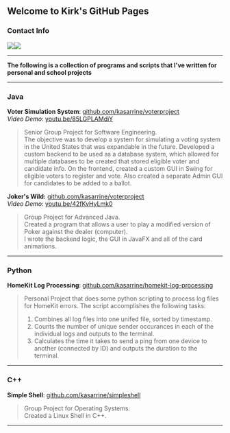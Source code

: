 ## Welcome to Kirk's GitHub Pages
### Contact Info
[<img src="https://img.icons8.com/ios-filled/50/000000/linkedin.png">](https://www.linkedin.com/in/kasarrine/)[<img src="https://img.icons8.com/ios-filled/50/000000/apple-mail.png">](mailto:kasarrine@gmail.com)
- - -
**The following is a collection of programs and scripts that I've written for personal and school projects**
- - -
### Java
**Voter Simulation System**: [github.com/kasarrine/voterproject](https://github.com/kasarrine/voterproject)\
*Video Demo*: [youtu.be/85LGPLAMdiY](youtu.be/85LGPLAMdiY)
> Senior Group Project for Software Engineering.\
> The objective was to develop a system for simulating a voting system in the United States
> that was expandable in the future. Developed a custom backend to be used as a database system, which allowed for multiple databases to
> be created that stored eligible voter and candidate info. On the frontend, created a custom GUI in Swing for eligible voters to register and vote.
> Also created a separate Admin GUI for candidates to be added to a ballot.
>

**Joker's Wild:** [github.com/kasarrine/voterproject](https://github.com/kasarrine/voterproject)\
*Video Demo*: [youtu.be/42fKvHyLmk0](https://youtu.be/42fKvHyLmk0)
> 
> Group Project for Advanced Java.\
> Created a program that allows a user to play a modified version of Poker against the dealer (computer).\
> I wrote the backend logic, the GUI in JavaFX and all of the card animations.

- - -
### Python
**HomeKit Log Processing**: [github.com/kasarrine/homekit-log-processing](https://github.com/kasarrine/homekit-log-processing)
> 
> Personal Project that does some python scripting to process log files for HomeKit errors.
> The script accomplishes the following tasks:
> 
> 1. Combines all log files into one unifed file, sorted by timestamp.
> 2. Counts the number of unique sender occurances in each of the individual logs and outputs to the terminal.
> 3. Calculates the time it takes to send a ping from one device to another (connected by ID) and outputs the duration to the terminal.

- - -
### C++
**Simple Shell**: [github.com/kasarrine/simpleshell](https://github.com/kasarrine/simpleshell)
> 
> Group Project for Operating Systems.\
> Created a Linux Shell in C++. 
- - -
